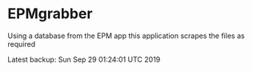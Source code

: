 # EPMgrabber
Using a database from the EPM app this application scrapes the files as required


Latest backup: Sun Sep 29 01:24:01 UTC 2019
